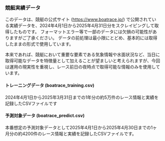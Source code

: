 ### 競艇実績データ

このデータは、競艇の公式サイト (https://www.boatrace.jp/) で公開されている実績データを、2024年4月1日から2025年4月31日分をスクレイピングして取得したものです。
フォーマットエラー等で一部のデータには欠損の可能性がありますがご了承ください。
データの前処理は最小限にとどめ、基本的には取得したままの形式で使用しています。

本来であれば、競艇において重要な要素である気象情報や水面状況など、当日に取得可能なデータを特徴量として加えることが望ましいと考えられますが、今回は運用の現実性を重視し、レース前日の夜時点で取得可能な情報のみを使用しています。

#### トレーニングデータ (boatrace_training.csv)
2024年4月1日から2025年3月31日までの1年分の約5万件のレース情報と実績を記録したCSVファイルです

#### 予測対象データ  (boatrace_predict.csv)
本番想定の予測対象データとして2025年4月1日から2025年4月30日までの1ヶ月分の約4200件のレース情報と実績を記録したCSVファイルです。
